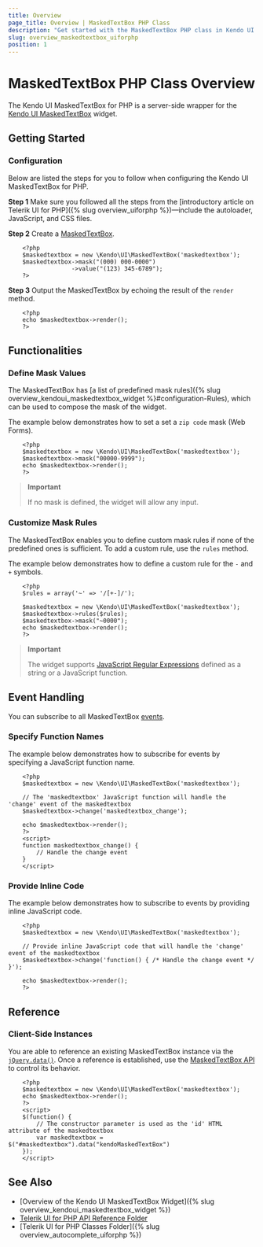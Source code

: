```yaml
---
title: Overview
page_title: Overview | MaskedTextBox PHP Class
description: "Get started with the MaskedTextBox PHP class in Kendo UI."
slug: overview_maskedtextbox_uiforphp
position: 1
---
```


# MaskedTextBox PHP Class Overview

The Kendo UI MaskedTextBox for PHP is a server-side wrapper for the [Kendo UI MaskedTextBox](/api/javascript/ui/maskedtextbox) widget.

## Getting Started

### Configuration

Below are listed the steps for you to follow when configuring the Kendo UI MaskedTextBox for PHP.

**Step 1** Make sure you followed all the steps from the [introductory article on Telerik UI for PHP]({% slug overview_uiforphp %})&mdash;include the autoloader, JavaScript, and CSS files.

**Step 2** Create a [MaskedTextBox](/api/php/Kendo/UI/MaskedTextBox).



        <?php
        $maskedtextbox = new \Kendo\UI\MaskedTextBox('maskedtextbox');
        $maskedtextbox->mask("(000) 000-0000")
                      ->value("(123) 345-6789");
        ?>

**Step 3** Output the MaskedTextBox by echoing the result of the `render` method.



        <?php
        echo $maskedtextbox->render();
        ?>

## Functionalities

### Define Mask Values

The MaskedTextBox has [a list of predefined mask rules]({% slug overview_kendoui_maskedtextbox_widget %}#configuration-Rules), which can be used to compose the mask of the widget.

The example below demonstrates how to set a set a `zip code` mask (Web Forms).



        <?php
        $maskedtextbox = new \Kendo\UI\MaskedTextBox('maskedtextbox');
        $maskedtextbox->mask("00000-9999");
        echo $maskedtextbox->render();
        ?>

> **Important**
>
> If no mask is defined, the widget will allow any input.

### Customize Mask Rules

The MaskedTextBox enables you to define custom mask rules if none of the predefined ones is sufficient. To add a custom rule, use the `rules` method.

The example below demonstrates how to define a custom rule for the `-` and `+` symbols.



        <?php
        $rules = array('~' => '/[+-]/');

        $maskedtextbox = new \Kendo\UI\MaskedTextBox('maskedtextbox');
        $maskedtextbox->rules($rules);
        $maskedtextbox->mask("~0000");
        echo $maskedtextbox->render();
        ?>

> **Important**
>
> The widget supports [JavaScript Regular Expressions](https://developer.mozilla.org/en-US/docs/Web/JavaScript/Guide/Regular_Expressions) defined as a string or a JavaScript function.

## Event Handling

You can subscribe to all MaskedTextBox [events](/api/javascript/ui/maskedtextbox#events).

### Specify Function Names

The example below demonstrates how to subscribe for events by specifying a JavaScript function name.



        <?php
        $maskedtextbox = new \Kendo\UI\MaskedTextBox('maskedtextbox');

        // The 'maskedtextbox' JavaScript function will handle the 'change' event of the maskedtextbox
        $maskedtextbox->change('maskedtextbox_change');

        echo $maskedtextbox->render();
        ?>
        <script>
        function maskedtextbox_change() {
            // Handle the change event
        }
        </script>

### Provide Inline Code

The example below demonstrates how to subscribe to events by providing inline JavaScript code.



        <?php
        $maskedtextbox = new \Kendo\UI\MaskedTextBox('maskedtextbox');

        // Provide inline JavaScript code that will handle the 'change' event of the maskedtextbox
        $maskedtextbox->change('function() { /* Handle the change event */ }');

        echo $maskedtextbox->render();
        ?>
<!--*-->
## Reference

### Client-Side Instances

You are able to reference an existing MaskedTextBox instance via the [`jQuery.data()`](http://api.jquery.com/jQuery.data/). Once a reference is established, use the [MaskedTextBox API](/api/javascript/ui/maskedtextbox#methods) to control its behavior.



        <?php
        $maskedtextbox = new \Kendo\UI\MaskedTextBox('maskedtextbox');
        echo $maskedtextbox->render();
        ?>
        <script>
        $(function() {
            // The constructor parameter is used as the 'id' HTML attribute of the maskedtextbox
            var maskedtextbox = $("#maskedtextbox").data("kendoMaskedTextBox")
        });
        </script>

## See Also

* [Overview of the Kendo UI MaskedTextBox Widget]({% slug overview_kendoui_maskedtextbox_widget %})
* [Telerik UI for PHP API Reference Folder](/api/php/Kendo/UI/AutoComplete)
* [Telerik UI for PHP Classes Folder]({% slug overview_autocomplete_uiforphp %})
